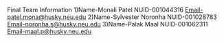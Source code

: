 Final Team Information
1)Name-Monali Patel
NUID-001044316
Email-patel.mona@husky.neu.edu
2)Name-Sylvester Noronha
NUID-001028783
Email-noronha.s@husky.neu.edu
3)Name-Palak Maal
NUID-001062311
Email-maal.p@husky.neu.edu

